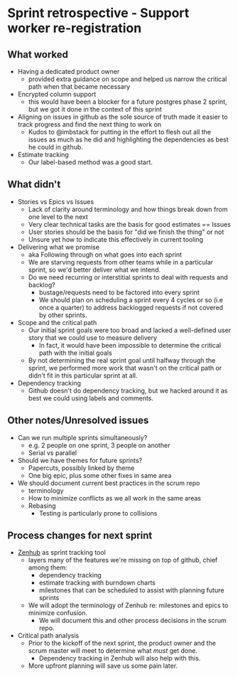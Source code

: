 # Sprint retrospective - Support worker re-registration

## What worked
* Having a dedicated product owner
  * provided extra guidance on scope and helped us narrow the critical path when that became necessary
* Encrypted column support
  * this would have been a blocker for a future postgres phase 2 sprint, but we got it done in the context of this sprint
* Aligning on issues in github as the sole source of truth made it easier to track progress and find the next thing to work on
  * Kudos to @imbstack for putting in the effort to flesh out all the issues as much as he did and highlighting the dependencies as best he could in github.
* Estimate tracking
  * Our label-based method was a good start.

## What didn't
* Stories vs Epics vs Issues
  * Lack of clarity around terminology and how things break down from one level to the next
  * Very clear technical tasks are the basis for good estimates == Issues
  * User stories should be the basis for "did we finish the thing" or not
  * Unsure yet how to indicate this effectively in current tooling
* Delivering what we promise
  * aka Following through on what goes into each sprint
  * We are starving requests from other teams while in a particular sprint, so we'd better deliver what we intend.
  * Do we need recurring or interstitial sprints to deal with requests and backlog?
    * bustage/requests need to be factored into every sprint
    * We should plan on scheduling a sprint every 4 cycles or so (i.e once a quarter) to address backlogged requests if not covered by other sprints.
* Scope and the critical path
  * Our initial sprint goals were too broad and lacked a well-defined user story that we could use to measure delivery
    * In fact, it would have been impossible to determine the critical path with the initial goals
  * By not determining the real sprint goal until halfway through the sprint, we performed more work that wasn't on the critical path or didn't fit in this particular sprint at all.
* Dependency tracking
  * Github doesn't do dependency tracking, but we hacked around it as best we could using labels and comments.

## Other notes/Unresolved issues

* Can we run multiple sprints simultaneously?
  * e.g. 2 people on one sprint, 3 people on another
  * Serial vs parallel
* Should we have themes for future sprints?
  * Papercuts, possibly linked by theme
  * One big epic, plus some other fixes in same area
* We should document current best practices in the scrum repo
  * terminology
  * How to minimize conflicts as we all work in the same areas
  * Rebasing
    * Testing is particularly prone to collisions

## Process changes for next sprint

* [Zenhub](https://www.zenhub.com/) as sprint tracking tool
  * layers many of the features we're missing on top of github, chief among them:
    * dependency tracking
    * estimate tracking with burndown charts
    * milestones that can be scheduled to assist with planning future sprints
  * We will adopt the terminology of Zenhub re: milestones and epics to minimize confusion.
    * We will document this and other process decisions in the scrum repo.
* Critical path analysis
  * Prior to the kickoff of the next sprint, the product owner and the scrum master will meet to determine what *must* get done.
    * Dependency tracking in Zenhub will also help with this.
  * More upfront planning will save us some pain later.
